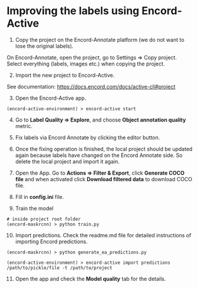 # Improving the labels using Encord-Active

1. Copy the project on the Encord-Annotate platform (we do not want to lose the original labels).

On Encord-Annotate, open the project, go to Settings => Copy project. Select everything (labels, images etc.) when copying the project.

2. Import the new project to Encord-Active.

See documentation: https://docs.encord.com/docs/active-cli#project

3. Open the Encord-Active app.

```shell
(encord-active-environment) > encord-active start
```

4. Go to **Label Quality => Explore**, and choose **Object annotation quality** metric.

5. Fix labels via Encord Annotate by clicking the editor button.

6. Once the fixing operation is finished, the local project should be updated again because labels have changed
   on the Encord Annotate side. So delete the local project and import it again.

7. Open the App. Go to **Actions => Filter & Export**, click **Generate COCO file** and when activated
   click **Download filtered data** to download COCO file.

8. Fill in **config.ini** file.

9. Train the model

```shell
# inside project root folder
(encord-maskrcnn) > python train.py
```

10. Import predictions. Check the readme.md file for detailed instructions of importing Encord predictions.

```shell
(encord-maskrcnn) > python generate_ea_predictions.py
```

```shell
(encord-active-environment) > encord-active import predictions /path/to/pickle/file -t /path/to/project
```

11. Open the app and check the **Model quality** tab for the details.
